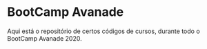 # BootCamp Avanade
Aqui está o repositório de certos códigos de cursos, durante todo o BootCamp Avanade 2020.
